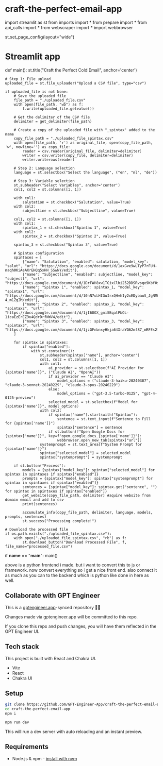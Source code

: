 # craft-the-perfect-email-app

import streamlit as st
from imports import *
from prepare import *
from api_calls import *
from webscraper import *
import webbrowser


st.set_page_config(layout="wide")


# Streamlit app
def main():
    st.title("Craft the Perfect Cold Email", anchor='center')

    # Step 1: File upload
    uploaded_file = st.file_uploader("Upload a CSV file", type="csv")

    if uploaded_file is not None:
        # Save the uploaded file
        file_path = "./uploaded_file.csv"
        with open(file_path, "wb") as f:
            f.write(uploaded_file.getvalue())

        # Get the delimiter of the CSV file
        delimiter = get_delimiter(file_path)

        # Create a copy of the uploaded file with "_spintax" added to the name
        copy_file_path = "./uploaded_file_spintax.csv"
        with open(file_path, 'r') as original_file, open(copy_file_path, 'w', newline='') as copy_file:
            reader = csv.reader(original_file, delimiter=delimiter)
            writer = csv.writer(copy_file, delimiter=delimiter)
            writer.writerows(reader)

        # Step 2: Language selection
        language = st.selectbox("Select the language", ("en", "nl", "de"))

        # Step 3: Variable selection
        st.subheader("Select Variables", anchor='center')
        col1, col2 = st.columns([1, 1])

        with col1:
            salutation = st.checkbox("Salutation", value=True)
        with col2:
            subjectline = st.checkbox("Subjectline", value=True)

        col1, col2 = st.columns([1, 1])
        with col1:
            spintax_1 = st.checkbox("Spintax 1", value=True)
        with col2:
            spintax_2 = st.checkbox("Spintax 2", value=True)

        spintax_3 = st.checkbox("Spintax 3", value=True)

        # Spintax configuration
        spintaxes = [
            {"name": "Salutation", "enabled": salutation, "model_key": "salut", "url": "https://docs.google.com/document/d/1axGve9wLTyP7rFUH-naqh0KiAeAXrEHQq5xHH_SSwNY/edit"},
            {"name": "Subjectline", "enabled": subjectline, "model_key": "subjectl", "url": "https://docs.google.com/document/d/1DrFWH8xw1TGixClbi252DDSRvsqo9Kbf0saQBGKiuEs/edit"},
            {"name": "Spintax 1", "enabled": spintax_1, "model_key": "spintax1", "url": "https://docs.google.com/document/d/10nN7uLHIGuIrxQHvhIy2xEDybauS_JgNMG-4_m1ZgIM/edit"},
            {"name": "Spintax 2", "enabled": spintax_2, "model_key": "spintax2", "url": "https://docs.google.com/document/d/1jI68OX_gmiSBqalPbQL-1icaEzErEZ3u4QdrDrfNWV4/edit"},
            {"name": "Spintax 3", "enabled": spintax_3, "model_key": "spintax3", "url": "https://docs.google.com/document/d/1jzGFnbnxyHkja64XraYG62nf87_mRFEs2fOerjl5Znc/edit"}
        ]

        for spintax in spintaxes:
            if spintax["enabled"]:
                with st.container():
                    st.subheader(spintax["name"], anchor='center')
                    col1, col2 = st.columns([1, 1])
                    with col1:
                        ai_provider = st.selectbox(f"AI Provider for {spintax['name']}", ("Claude AI", "OpenAI"))
                        if ai_provider == "Claude AI":
                            model_options = ("claude-3-haiku-20240307", "claude-3-sonnet-20240229", "claude-3-opus-20240229")
                        else:
                            model_options = ("gpt-3.5-turbo-0125", "gpt-4-0125-preview")
                        selected_model = st.selectbox(f"Model for {spintax['name']}", model_options)
                    with col2:
                        if spintax["name"].startswith("Spintax"):
                            sentence = st.text_input(f"Sentence to Fill for {spintax['name']}")
                            spintax["sentence"] = sentence
                        if st.button(f"Open Google Docs for {spintax['name']}", key=f"open_google_docs_{spintax['name']}"):
                            webbrowser.open_new_tab(spintax["url"])
                    systemprompt = st.text_area(f"System Prompt for {spintax['name']}")
                    spintax["selected_model"] = selected_model
                    spintax["systemprompt"] = systemprompt

        if st.button("Process"):
            models = {spintax["model_key"]: spintax["selected_model"] for spintax in spintaxes if spintax["enabled"]}
            prompts = {spintax["model_key"]: spintax["systemprompt"] for spintax in spintaxes if spintax["enabled"]}
            sentences = {spintax["model_key"]: spintax.get("sentence", "") for spintax in spintaxes if spintax["enabled"]}
            get_website(copy_file_path, delimiter) #aquire website from domain email and add to csv
            print(sentences)

            accumulate_info(copy_file_path, delimiter, language, models, prompts, sentences)
            st.success("Processing complete!")

    # Download the processed file
    if os.path.exists("./uploaded_file_spintax.csv"):
        with open("./uploaded_file_spintax.csv", "rb") as f:
            st.download_button("Download Processed File", f, file_name="processed_file.csv")

if __name__ == "__main__":
    main()


above is a python frontend i made. but i want to convert this to js or framework. now convert everything so i get a nice front end. also connect it as much as you can to the backend which is python like done in here as well. 

## Collaborate with GPT Engineer

This is a [gptengineer.app](https://gptengineer.app)-synced repository 🌟🤖

Changes made via gptengineer.app will be committed to this repo.

If you clone this repo and push changes, you will have them reflected in the GPT Engineer UI.

## Tech stack

This project is built with React and Chakra UI.

- Vite
- React
- Chakra UI

## Setup

```sh
git clone https://github.com/GPT-Engineer-App/craft-the-perfect-email-app.git
cd craft-the-perfect-email-app
npm i
```

```sh
npm run dev
```

This will run a dev server with auto reloading and an instant preview.

## Requirements

- Node.js & npm - [install with nvm](https://github.com/nvm-sh/nvm#installing-and-updating)
